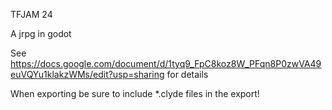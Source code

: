 TFJAM 24

A jrpg in godot

See https://docs.google.com/document/d/1tyq9_FpC8koz8W_PFqn8P0zwVA49euVQYu1klakzWMs/edit?usp=sharing for details

When exporting be sure to include *.clyde files in the export!
